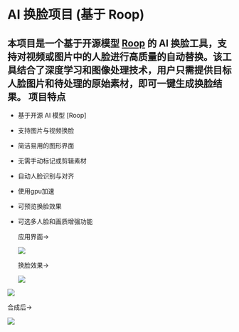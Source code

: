 AI 换脸项目 (基于 Roop)
====================

本项目是一个基于开源模型 [Roop](https://github.com/s0md3v/roop) 的 AI 换脸工具，支持对视频或图片中的人脸进行高质量的自动替换。该工具结合了深度学习和图像处理技术，用户只需提供目标人脸图片和待处理的原始素材，即可一键生成换脸结果。
 项目特点
-------

* 基于开源 AI 模型 [Roop]

* 支持图片与视频换脸

* 简洁易用的图形界面

* 无需手动标记或剪辑素材

* 自动人脸识别与对齐

* 使用gpu加速

* 可预览换脸效果

* 可选多人脸和画质增强功能
  
  应用界面→
  
  ![](file:///C:/Users/23129/Desktop/bigdata/e1e7aff1ef1c26a8298511db8ab5c43.png)
  
  
  
  换脸效果→
  
  ![](file:///C:/Users/23129/Desktop/bigdata/qsh.jpg)

![](file:///C:/Users/23129/Desktop/bigdata/5c912715cd39456ab6fcd0ded2ff88d.png)

合成后→

![](file:///C:/Users/23129/Desktop/bigdata/902ff5cab35db5b441839781504f96f.png)
